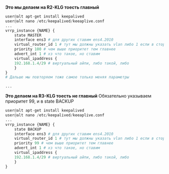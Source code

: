 **Это мы делаем на R2-KLG тоесть главный**
```python
user@alt apt-get install keepalived
user@alt nano /etc/keepalived/keeaplive.conf
...
vrrp_instance {NAME} {
	state MASTER
	interface ens3 # для других ставим ens4.2010
	virtual_router_id 1 # тут мы должны указать vlan либо 1 если в сторону fw
	priority 100 # чем выше приоритет тем главнее
	advert_int 1 # хз что такое, но ставим 
	virtual_ipaddress {
	192.168.1.4/29 # виртуальный айпи, либо такой, либо 
	}
}
# Дальше мы повторяем тоже самое только меняя параметры

...

```
**Это делаем на R3-KLG тоесть не главный**
Обязательно указываем приоритет 99, и в state BACKUP
```python
user@alt apt-get install keepalived
user@alt nano /etc/keepalived/keeaplive.conf
...
vrrp_instance {NAME} {
	state BACKUP
	interface ens3 # для других ставим ens4.2010
	virtual_router_id 1 # тут мы должны указать vlan либо 1 если в сторону fw
	priority 99 # чем выше приоритет тем главнее 
	advert_int 1 # хз что такое, но ставим 
	virtual_ipaddress {
	192.168.1.4/29 # виртуальный айпи, либо такой, либо 
	}
}

```
